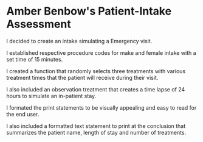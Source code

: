 # Amber Benbow's Patient-Intake Assessment

I decided to create an intake simulating a Emergency visit.

I established respective procedure codes for make and female intake with a set time of 15 minutes.

I created a function that randomly selects three treatments with various treatment times that the patient will receive during their visit.

I also included an observation treatment that creates a time lapse of 24 hours to simulate an in-patient stay.

I formated the print statements to be visually appealing and easy to read for the end user.

I also included a formatted text statement to print at the conclusion that summarizes the patient name, length of stay and number of treatments. 